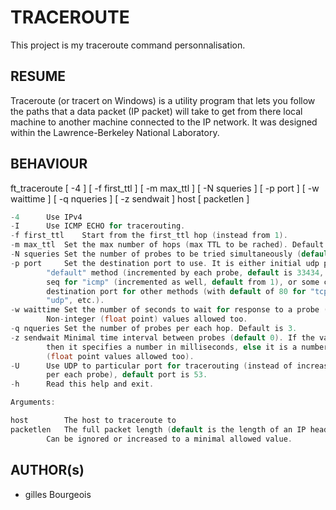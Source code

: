 # TRACEROUTE
This project is my traceroute command personnalisation.

## RESUME
Traceroute (or tracert on Windows) is a utility program that lets you
follow the paths that a data packet (IP packet) will take to get from there
local machine to another machine connected to the IP network. It was designed within the
Lawrence-Berkeley National Laboratory.

## BEHAVIOUR

ft_traceroute [ -4 ] [ -f first_ttl ] [ -m max_ttl ] [ -N squeries ] [ -p port ] [ -w waittime ] [ -q nqueries ] [ -z sendwait ] host [ packetlen ]
```c
-4		Use IPv4
-I		Use ICMP ECHO for tracerouting.
-f first_ttl	Start from the first_ttl hop (instead from 1).
-m max_ttl	Set the max number of hops (max TTL to be rached). Default is 30.
-N squeries	Set the number of probes to be tried simultaneously (default is 16).
-p port		Set the destination port to use. It is either initial udp port value for
   		"default" method (incremented by each probe, default is 33434, or initial
		seq for "icmp" (incremented as well, default from 1), or some constant
		destination port for other methods (with default of 80 for "tcp", 53 for
		"udp", etc.).
-w waittime	Set the number of seconds to wait for response to a probe (default is 5.0).
   		Non-integer (float point) values allowed too.
-q nqueries	Set the number of probes per each hop. Default is 3.
-z sendwait	Minimal time interval between probes (default 0). If the value is more than 10,
   		then it specifies a number in milliseconds, else it is a number of seconds
		(float point values allowed too).
-U 		Use UDP to particular port for tracerouting (instead of increasing the port
		per each probe), default port is 53.
-h		Read this help and exit.

Arguments:

host		The host to traceroute to
packetlen	The full packet length (default is the length of an IP header plus 40).
		Can be ignored or increased to a minimal allowed value.
```

## AUTHOR(s)
+ gilles Bourgeois